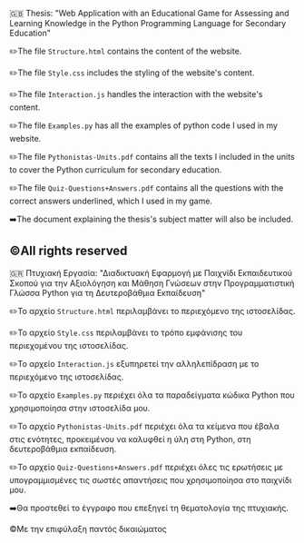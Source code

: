 :gb: Thesis: "Web Application with an Educational Game for Assessing and Learning Knowledge in the Python Programming Language for Secondary Education"

✏️The file `Structure.html` contains the content of the website.  

✏️The file `Style.css` includes the styling of the website's content.  

✏️The file `Interaction.js` handles the interaction with the website's content.

✏️The file `Examples.py` has all the examples of python code I used in my website.

✏️The file `Pythonistas-Units.pdf` contains all the texts I included in the units to cover the Python curriculum for secondary education.

✏️The file `Quiz-Questions+Answers.pdf` contains all the questions with the correct answers underlined, which I used in my game.

➡️The document explaining the thesis's subject matter will also be included.

©️All rights reserved
----------------------------------------------------------------------------------------------------------------------------------------------------------------------
:greece: Πτυχιακή Εργασία: "Διαδικτυακή Εφαρμογή με Παιχνίδι Εκπαιδευτικού Σκοπού για την Αξιολόγηση και Μάθηση Γνώσεων στην Προγραμματιστική Γλώσσα Python για τη Δευτεροβάθμια Εκπαίδευση"

✏️Το αρχείο `Structure.html` περιλαμβάνει το περιεχόμενο της ιστοσελίδας.

✏️Το αρχείο `Style.css` περιλαμβάνει το τρόπο εμφάνισης του περιεχομένου της ιστοσελίδας.

✏️Το αρχείο `Interaction.js` εξυπηρετεί την αλληλεπίδραση με το περιεχόμενο της ιστοσελίδας.

✏️Το αρχείο `Examples.py` περιέχει όλα τα παραδείγματα κώδικα Python που χρησιμοποίησα στην ιστοσελίδα μου.

✏️Το αρχείο `Pythonistas-Units.pdf` περιέχει όλα τα κείμενα που έβαλα στις ενότητες, προκειμένου να καλυφθεί η ύλη στη Python, στη δευτεροβάθμια εκπαίδευση.

✏️Το αρχείο `Quiz-Questions+Answers.pdf` περιέχει όλες τις ερωτήσεις με υπογραμμισμένες τις σωστές απαντήσεις που χρησιμοποίησα στο παιχνίδι μου.

➡️Θα προστεθεί το έγγραφο που επεξηγεί τη θεματολογία της πτυχιακής. 

©️Με την επιφύλαξη παντός δικαιώματος
